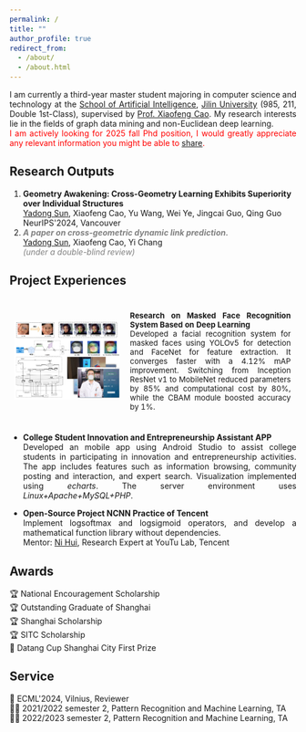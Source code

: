 ```yaml
---
permalink: /
title: ""
author_profile: true
redirect_from: 
  - /about/
  - /about.html
---
```


<p style="text-align: justify;">
I am currently a third-year master student majoring in computer science and technology at the <a href="https://sai.jlu.edu.cn/">School of Artificial Intelligence</a>, <a href="https://www.jlu.edu.cn/">Jilin University</a>  (985, 211, Double 1st-Class), supervised by <a href="https://xiaofengcaoml.github.io/">Prof. Xiaofeng Cao</a>. My research interests lie in the fields of graph data mining and non-Euclidean deep learning.
<br>
<span style="color: red;"> I am actively looking for 2025 fall Phd position, I would greatly appreciate any relevant information you might be able to <a href="mailto:sunyd22@mails.jlu.edu.cn">share</a>. </span>
</p>

Research Outputs
------

<p style="text-align: justify;">
<ol>
<li> <b>Geometry Awakening: Cross-Geometry Learning Exhibits Superiority over Individual Structures</b>
<br>
<u>Yadong Sun</u>, Xiaofeng Cao, Yu Wang, Wei Ye, Jingcai Guo, Qing Guo
<br>
NeurIPS'2024, Vancouver
</li>

<li>
<span style="color: grey;">
<b><i>A paper on cross-geometric dynamic link prediction. </i></b></span>
<br>
<u>Yadong Sun</u>, Xiaofeng Cao, Yi Chang
<br>
<span style="color: grey;"><i>(under a double-blind review)</i></span>
</li>
</ol>
</p>

Project Experiences
------

<table style="width:100%;border:None;border-spacing:0px;border-collapse:separate;margin-right:0;margin-left:0;font-size:0.95em;">
  <tr>
    <td style="padding:8px;width:40%;vertical-align:middle;border:none;">
      <a href="images/facial_recognition.png">
      <img src='images/facial_recognition.png' width="300">
      </a>
    </td>
    <td style="padding:10px;width:60%;vertical-align:middle;border-right:none;border:none;">
      <p style="text-align: justify;"><b>Research on Masked Face Recognition System Based on Deep Learning</b>
      <br>
      Developed a facial recognition system for masked faces using YOLOv5 for detection and FaceNet for feature extraction. It converges faster with a 4.12% mAP improvement. Switching from Inception ResNet v1 to MobileNet reduced parameters by 85% and computational cost by 80%, while the CBAM module boosted accuracy by 1%. </p>
    </td>
  </tr>
  </table>
<ul>
<!-- <li> <p style="text-align: justify;"><b>Research on Masked Face Recognition System Based on Deep Learning</b>
<br>
  Developed a facial recognition system for masked faces using YOLOv5 for detection and FaceNet for feature extraction. It converges faster with a 4.12% mAP improvement. Switching from Inception ResNet v1 to MobileNet reduced parameters by 85% and computational cost by 80%, while the CBAM module boosted accuracy by 1%.</p></li> -->

<li> <p style="text-align: justify;"><b>College Student Innovation and Entrepreneurship Assistant APP</b>
  <br>
  Developed an mobile app using Android Studio to assist college students in participating in innovation and entrepreneurship activities. The app includes features such as information browsing, community posting and interaction, and expert search. Visualization implemented using <i>echarts</i>. The server environment uses <i>Linux+Apache+MySQL+PHP</i>.</p></li>
<li> <p style="text-align: justify;"><b>Open-Source Project NCNN Practice of Tencent</b>
  <br>
  Implement logsoftmax and logsigmoid operators, and develop a mathematical function library without dependencies.
  <br>
  Mentor: <a href="https://github.com/nihui">Ni Hui</a>, Research Expert at YouTu Lab, Tencent</p></li>
</ul>


  


Awards
------

<p style="text-align: justify;">
🏆 National Encouragement Scholarship
<br>
🏆 Outstanding Graduate of Shanghai
<br>
🏆 Shanghai Scholarship
<br>
🏆 SITC Scholarship
<br>
🏅 Datang Cup Shanghai City First Prize
</p>

Service
------

<p style="text-align: justify;">
📝 ECML'2024, Vilnius, Reviewer
<br>
👨‍🏫 2021/2022 semester 2, Pattern Recognition and Machine Learning, TA
<br>
👨‍🏫 2022/2023 semester 2, Pattern Recognition and Machine Learning, TA
</p>
